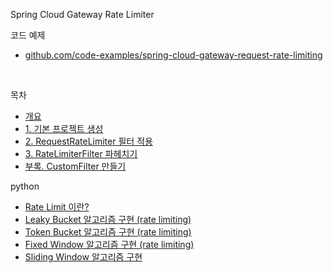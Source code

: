 Spring Cloud Gateway Rate Limiter



코드 예제

- [github.com/code-examples/spring-cloud-gateway-request-rate-limiting](https://github.com/ivvve/code-examples/tree/master/spring-cloud-gateway-request-rate-limiting)

<br/>



목차

- [개요](https://devs0n.tistory.com/68)
- [1\. 기본 프로젝트 생성](https://devs0n.tistory.com/69)
- [2\. RequestRateLimiter 필터 적용](https://devs0n.tistory.com/70)
- [3\. RateLimiterFilter 파헤치기](https://devs0n.tistory.com/71)
- [부록. CustomFilter 만들기](https://devs0n.tistory.com/72)



python

- [Rate Limit 이란?](https://etloveguitar.tistory.com/126)
- [Leaky Bucket 알고리즘 구현 (rate limiting)](https://etloveguitar.tistory.com/127)
- [Token Bucket 알고리즘 구현 (rate limiting)](https://etloveguitar.tistory.com/128)
- [Fixed Window 알고리즘 구현 (rate limiting)](https://etloveguitar.tistory.com/129)
- [Sliding Window 알고리즘 구현](https://etloveguitar.tistory.com/130)



